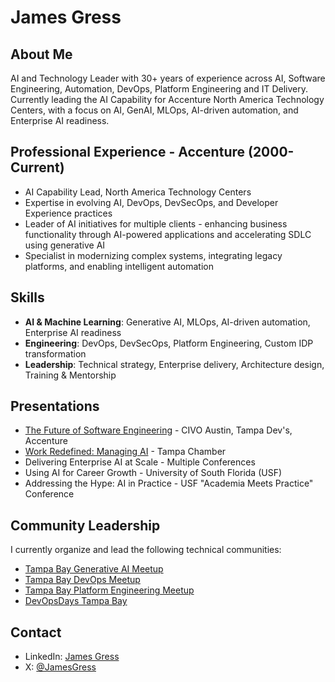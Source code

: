# James Gress

## About Me
AI and Technology Leader with 30+ years of experience across AI, Software Engineering, Automation, DevOps, Platform Engineering and IT Delivery. Currently leading the AI Capability for Accenture North America Technology Centers, with a focus on AI, GenAI, MLOps, AI-driven automation, and Enterprise AI readiness.

## Professional Experience - Accenture (2000-Current)
- AI Capability Lead, North America Technology Centers
- Expertise in evolving AI, DevOps, DevSecOps, and Developer Experience practices
- Leader of AI initiatives for multiple clients - enhancing business functionality through AI-powered applications and accelerating SDLC using generative AI
- Specialist in modernizing complex systems, integrating legacy platforms, and enabling intelligent automation

## Skills
- **AI & Machine Learning**: Generative AI, MLOps, AI-driven automation, Enterprise AI readiness
- **Engineering**: DevOps, DevSecOps, Platform Engineering, Custom IDP transformation
- **Leadership**: Technical strategy, Enterprise delivery, Architecture design, Training & Mentorship

## Presentations
- [The Future of Software Engineering](https://jmgress.github.io/futureofswe/) - CIVO Austin, Tampa Dev's, Accenture
- [Work Redefined: Managing AI](https://jmgress.github.io/aigeneral/) - Tampa Chamber
- Delivering Enterprise AI at Scale - Multiple Conferences
- Using AI for Career Growth - University of South Florida (USF)
- Addressing the Hype: AI in Practice - USF "Academia Meets Practice" Conference

## Community Leadership
I currently organize and lead the following technical communities:
- [Tampa Bay Generative AI Meetup](https://www.meetup.com/tampa-bay-generative-ai-meetup/)
- [Tampa Bay DevOps Meetup](https://www.meetup.com/tampa-devops-meetup)
- [Tampa Bay Platform Engineering Meetup](https://www.meetup.com/tampabayplatformengineering/)
- [DevOpsDays Tampa Bay](https://devopsdays.org/events/2024-tampa/welcome/)

## Contact
- LinkedIn: [James Gress](https://www.linkedin.com/in/jamesgress/)
- X: [@JamesGress](https://x.com/jmgress)
